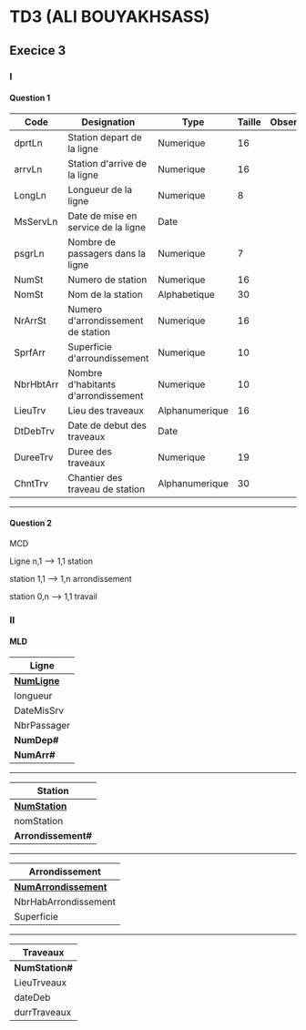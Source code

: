# TD3 (ALI BOUYAKHSASS)

## Execice 3

### I

#### Question 1

| Code | Designation | Type | Taille | Observation |
| ---- | ----------- | ---- | ------ | ----------- |
| dprtLn | Station depart de la ligne | Numerique | 16 | |
| arrvLn | Station d'arrive de la ligne | Numerique | 16 | |
| LongLn | Longueur de la ligne | Numerique | 8 | |
| MsServLn | Date de mise en service de la ligne | Date | | |
| psgrLn | Nombre de passagers dans la ligne | Numerique | 7 | |
| NumSt | Numero de station | Numerique | 16 | |
| NomSt | Nom de la station | Alphabetique | 30 | |
| NrArrSt | Numero d'arrondissement de station | Numerique | 16 | |
| SprfArr | Superficie d'arroundissement | Numerique | 10 | |
| NbrHbtArr | Nombre d'habitants d'arrondissement | Numerique | 10 | |
| LieuTrv | Lieu des traveaux | Alphanumerique | 16 | |
| DtDebTrv | Date de debut des traveaux | Date | | |
| DureeTrv | Duree des traveaux | Numerique | 19 | |
| ChntTrv | Chantier des traveau de station | Alphanumerique | 30 | |

---

#### Question 2

MCD

Ligne n,1 --> 1,1 station

station 1,1 --> 1,n arrondissement

station 0,n --> 1,1 travail

### II

#### MLD

| Ligne |
| -- |
| __<u>NumLigne</u>__ |
| longueur |
| DateMisSrv |
| NbrPassager |
| __NumDep#__ |
| __NumArr#__ |

---

| Station |
| -- |
| __<u>NumStation</u>__ |
| nomStation |
| __Arrondissement#__ |

---

| Arrondissement |
| -- |
| __<u>NumArrondissement</u>__ |
| NbrHabArrondissement |
| Superficie |

---

| Traveaux |
| -- |
| __NumStation#__ |
| LieuTrveaux |
| dateDeb |
| durrTraveaux |
